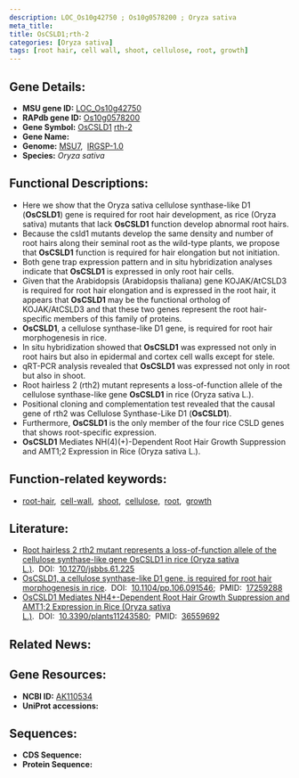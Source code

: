```yaml
---
description: LOC_Os10g42750 ; Os10g0578200 ; Oryza sativa
meta_title:
title: OsCSLD1;rth-2
categories: [Oryza sativa]
tags: [root hair, cell wall, shoot, cellulose, root, growth]
---
```


## Gene Details:
- **MSU gene ID:** [LOC_Os10g42750](http://rice.uga.edu/cgi-bin/ORF_infopage.cgi?orf=LOC_Os10g42750)  
- **RAPdb gene ID:** [Os10g0578200](https://rapdb.dna.affrc.go.jp/locus/?name=Os10g0578200)  
- **Gene Symbol:** <u>OsCSLD1</u>&nbsp;<u>rth-2</u>
- **Gene Name:**
- **Genome:**  [MSU7](http://rice.uga.edu/),&nbsp;&nbsp;[IRGSP-1.0](https://rapdb.dna.affrc.go.jp/download/irgsp1.html)
- **Species:** *Oryza sativa*

## Functional Descriptions:
   - Here we show that the Oryza sativa cellulose synthase-like D1 (**OsCSLD1**) gene is required for root hair development, as rice (Oryza sativa) mutants that lack **OsCSLD1** function develop abnormal root hairs.
   - Because the csld1 mutants develop the same density and number of root hairs along their seminal root as the wild-type plants, we propose that **OsCSLD1** function is required for hair elongation but not initiation.
   - Both gene trap expression pattern and in situ hybridization analyses indicate that **OsCSLD1** is expressed in only root hair cells.
   - Given that the Arabidopsis (Arabidopsis thaliana) gene KOJAK/AtCSLD3 is required for root hair elongation and is expressed in the root hair, it appears that **OsCSLD1** may be the functional ortholog of KOJAK/AtCSLD3 and that these two genes represent the root hair-specific members of this family of proteins.
   - **OsCSLD1**, a cellulose synthase-like D1 gene, is required for root hair morphogenesis in rice.
   - In situ hybridization showed that **OsCSLD1** was expressed not only in root hairs but also in epidermal and cortex cell walls except for stele.
   - qRT-PCR analysis revealed that **OsCSLD1** was expressed not only in root but also in shoot.
   - Root hairless 2 (rth2) mutant represents a loss-of-function allele of the cellulose synthase-like gene **OsCSLD1** in rice (Oryza sativa L.).
   - Positional cloning and complementation test revealed that the causal gene of rth2 was Cellulose Synthase-Like D1 (**OsCSLD1**).
   - Furthermore, **OsCSLD1** is the only member of the four rice CSLD genes that shows root-specific expression.
   - **OsCSLD1** Mediates NH(4)(+)-Dependent Root Hair Growth Suppression and AMT1;2 Expression in Rice (Oryza sativa L.).

## Function-related keywords:
   - [root-hair](/tags/root-hair/),&nbsp;&nbsp;[cell-wall](/tags/cell-wall/),&nbsp;&nbsp;[shoot](/tags/shoot/),&nbsp;&nbsp;[cellulose](/tags/cellulose/),&nbsp;&nbsp;[root](/tags/root/),&nbsp;&nbsp;[growth](/tags/growth/)

## Literature:
   - [Root hairless 2 rth2 mutant represents a loss-of-function allele of the cellulose synthase-like gene OsCSLD1 in rice (Oryza sativa L.)](https://www.doi.org/10.1270/jsbbs.61.225).&nbsp;&nbsp;DOI:&nbsp;&nbsp;[10.1270/jsbbs.61.225](https://www.doi.org/10.1270/jsbbs.61.225)
   - [OsCSLD1, a cellulose synthase-like D1 gene, is required for root hair morphogenesis in rice](https://www.doi.org/10.1104/pp.106.091546).&nbsp;&nbsp;DOI:&nbsp;&nbsp;[10.1104/pp.106.091546](https://www.doi.org/10.1104/pp.106.091546);&nbsp;&nbsp;PMID:&nbsp;&nbsp;[17259288](https://pubmed.ncbi.nlm.nih.gov/17259288/)
   - [OsCSLD1 Mediates NH4+-Dependent Root Hair Growth Suppression and AMT1;2 Expression in Rice (Oryza sativa L.)](https://www.doi.org/10.3390/plants11243580).&nbsp;&nbsp;DOI:&nbsp;&nbsp;[10.3390/plants11243580](https://www.doi.org/10.3390/plants11243580);&nbsp;&nbsp;PMID:&nbsp;&nbsp;[36559692](https://pubmed.ncbi.nlm.nih.gov/36559692/)

## Related News:

## Gene Resources:
- **NCBI ID:**  [AK110534](http://www.ncbi.nlm.nih.gov/nuccore/AK110534)
- **UniProt accessions:** [](https://www.uniprot.org/uniprotkb//entry)

## Sequences:
- **CDS Sequence:**
- **Protein Sequence:**
